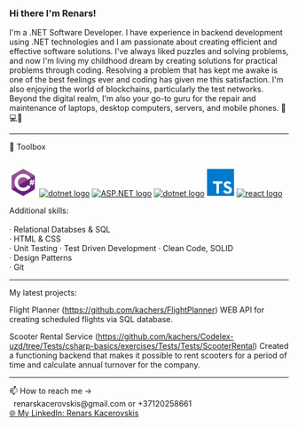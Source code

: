 ### Hi there I'm Renars!

I'm a .NET Software Developer. I have experience in backend development using .NET technologies and I am passionate about creating efficient and effective software solutions.
I've always liked puzzles and solving problems, and now I'm living my childhood dream by creating solutions for practical problems through coding. Resolving a problem that has kept me awake is one of the best feelings ever and coding has given me this satisfaction.
I'm also enjoying the world of blockchains, particularly the test networks. </br>
Beyond the digital realm, I'm also your go-to guru for the repair and maintenance of laptops, 
desktop computers, servers, and mobile phones. 
🔧💻📱

<hr></hr>
🧰 Toolbox</br>
<br><p dir="auto"><a target="_blank" rel="noopener noreferrer nofollow" href="https://raw.githubusercontent.com/devicons/devicon/7a4ca8aa871d6dca81691e018d31eed89cb70a76/icons/csharp/csharp-original.svg"><img src="https://raw.githubusercontent.com/devicons/devicon/7a4ca8aa871d6dca81691e018d31eed89cb70a76/icons/csharp/csharp-original.svg" alt="csharp logo" width="50px" style="max-width: 100%;"></a> <a target="_blank" rel="noopener noreferrer nofollow" href="https://dejanstojanovic.net/media/131809/1x1.png"><img src="https://dejanstojanovic.net/media/131809/1x1.png" alt="dotnet logo" width="50px" style="max-width: 100%;"></a> 
   <a target="_blank" rel="noopener noreferrer nofollow" href="https://learnosmart.com/Content/images/courses/asp-net-core.png"><img src="https://learnosmart.com/Content/images/courses/asp-net-core.png" alt="ASP.NET logo" width="50px" style="max-width: 100%;"></a>
  <a target="_blank" rel="noopener noreferrer nofollow" href="https://static.javatpoint.com/tutorial/webapi/images/web-api-tutorial.png"><img src="https://static.javatpoint.com/tutorial/webapi/images/web-api-tutorial.png" alt="dotnet logo" width="50px" style="max-width: 100%;"></a>
  <a target="_blank" rel="noopener noreferrer nofollow" href="https://raw.githubusercontent.com/devicons/devicon/7a4ca8aa871d6dca81691e018d31eed89cb70a76/icons/typescript/typescript-original.svg"><img src="https://raw.githubusercontent.com/devicons/devicon/7a4ca8aa871d6dca81691e018d31eed89cb70a76/icons/typescript/typescript-original.svg" alt="typescript logo" width="50px" style="max-width: 100%;"></a> <a target="_blank" rel="noopener noreferrer nofollow" href="https://diegomariano.com/wp-content/uploads/2021/06/react-logo.png"><img src="https://diegomariano.com/wp-content/uploads/2021/06/react-logo.png" alt="react logo" width="50px" style="max-width: 100%;"></a></p>

Additional skills: </br>
<br>
· Relational Databses & SQL </br>
· HTML & CSS </br>
· Unit Testing · Test Driven Development · Clean Code, SOLID </br>
· Design Patterns </br>
· Git</br>
<hr></hr>

My latest projects:

Flight Planner (https://github.com/kachers/FlightPlanner) WEB API for creating scheduled flights via SQL database.

Scooter Rental Service (https://github.com/kachers/Codelex-uzd/tree/Tests/csharp-basics/exercises/Tests/Tests/ScooterRental) Created a functioning backend that makes it possible to rent scooters for a period of time and calculate annual turnover for the company.
<hr></hr>
📫 How to reach me -> </br> 
  &nbsp; renarskacerovskis@gmail.com or +37120258661</br>
<a class="heading-link" href="#globe_with_meridians-my-linkedin-linkedin">🌐 My LinkedIn: </a><a href="https://www.linkedin.com/in/renarskacerovskis/" rel="nofollow">Renars Kacerovskis</a>


<!--

Here are some ideas to get you started:

- 🔭 I’m currently working on ...
- 🌱 I’m currently learning ...
- 👯 I’m looking to collaborate on ...
- 🤔 I’m looking for help with ...
- 💬 Ask me about ...
- 📫 How to reach me: ...
- 😄 Pronouns: ...
- ⚡ Fun fact: ...
-->
